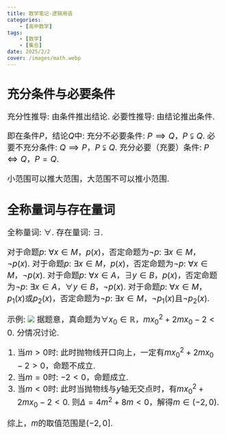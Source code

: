 ```yaml
---
title: 数学笔记-逻辑用语
categories:
    - [高中数学]
tags:
    - [数学]
    - [集合]
date: 2025/2/2
cover: /images/math.webp
---
```

# 充分条件与必要条件
充分性推导: 由条件推出结论.
必要性推导: 由结论推出条件.

即在条件$P$，结论$Q$中:
充分不必要条件: $P \implies Q$，$P \subsetneqq Q$.
必要不充分条件: $Q \implies P$，$P \subsetneqq Q$.
充分必要（充要）条件: $P \iff Q$，$P = Q$.

小范围可以推大范围，大范围不可以推小范围.

# 全称量词与存在量词
全称量词: $\forall$.
存在量词: $\exists$.

对于命题$p$: $\forall x \in M$，$p(x)$，否定命题为$\lnot p$: $\exists x \in M$，$\lnot p(x)$.
对于命题$p$: $\exists x \in M$，$p(x)$，否定命题为$\lnot p$: $\forall x \in M$，$\lnot p(x)$.
对于命题$p$: $\forall x \in A$，$\exists y \in B$，$p(x)$，否定命题为$\lnot p$: $\exists x \in A$，$\forall y \in B$，$\lnot p(x)$.
对于命题$p$: $\forall x \in M$，$p_1(x)$或$p_2(x)$，否定命题为$\lnot p$: $\exists x \in M$，$\lnot p_1(x)$且$\lnot p_2(x)$.

示例:
![](/images/Maths/逻辑用语/1.png)
据题意，真命题为$\forall x_0 \in \mathbb{R}$，$mx_0^2 + 2mx_0 -2 < 0$.
分情况讨论.
1. 当$m > 0$时:
此时抛物线开口向上，一定有$mx_0^2 + 2mx_0 -2 > 0$，命题不成立.
2. 当$m = 0$时:
$-2 < 0$，命题成立.
3. 当$m < 0$时:
此时当抛物线与$y$轴无交点时，有$mx_0^2 + 2mx_0 -2 < 0$.
则$\Delta = 4m^2 + 8m < 0$，解得$m \in (-2, 0)$.

综上，$m$的取值范围是$(-2, 0]$.
<style>
    p {font-size: 14pt;}
    li {font-size: 14pt;}
    center {font-size: 16pt;}
</style>